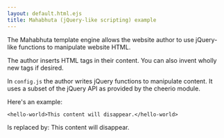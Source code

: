```yaml
---
layout: default.html.ejs
title: Mahabhuta (jQuery-like scripting) example
---
```


The Mahabhuta template engine allows the website author to use jQuery-like functions to manipulate website HTML.

The author inserts HTML tags in their content.  You can also invent wholly new tags if desired.

In `config.js` the author writes jQuery functions to manipulate content.  It uses a subset of the jQuery API as provided by the cheerio module.

Here's an example: 

```
<hello-world>This content will disappear.</hello-world>
```

Is replaced by:   <hello-world>This content will disappear.</hello-world>
